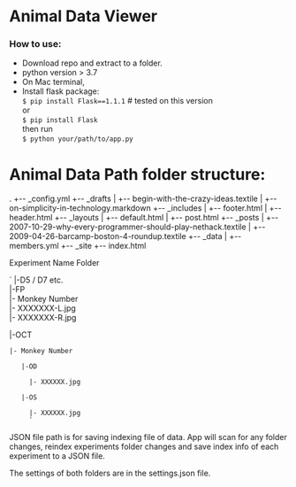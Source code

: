 # Animal Data Viewer

### How to use:
* Download repo and extract to a folder. 
* python version > 3.7
* On Mac terminal,
* Install flask package:  
`$ pip install Flask==1.1.1` # tested on this version   
or  
`$ pip install Flask`  
then run  
`$ python your/path/to/app.py `

# Animal Data Path folder structure:  
.
+-- _config.yml
+-- _drafts
|   +-- begin-with-the-crazy-ideas.textile
|   +-- on-simplicity-in-technology.markdown
+-- _includes
|   +-- footer.html
|   +-- header.html
+-- _layouts
|   +-- default.html
|   +-- post.html
+-- _posts
|   +-- 2007-10-29-why-every-programmer-should-play-nethack.textile
|   +-- 2009-04-26-barcamp-boston-4-roundup.textile
+-- _data
|   +-- members.yml
+-- _site
+-- index.html

Experiment Name Folder


`
|-D5 / D7 etc.  
  |-FP  
  |- Monkey Number  
     |- XXXXXXX-L.jpg  
     |- XXXXXXX-R.jpg         
       
  |-OCT    
  
    |- Monkey Number      
    
       |-OD    
       
         |- XXXXXX.jpg    
         
       |-OS    
       
         |- XXXXXX.jpg  
         `

JSON file path is for saving indexing file of data. 
App will scan for any folder changes, reindex experiments folder changes and save index info of each experiment to a JSON file.

The settings of both folders are in the settings.json file. 

